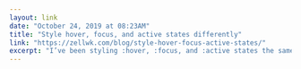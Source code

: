 ```yaml
---
layout: link 
date: "October 24, 2019 at 08:23AM"
title: "Style hover, focus, and active states differently"
link: "https://zellwk.com/blog/style-hover-focus-active-states/"
excerpt: "I’ve been styling :hover, :focus, and :active states the same way for years. I can’t remember when I started styling this way. Here’s the code I always use:"
---
```

